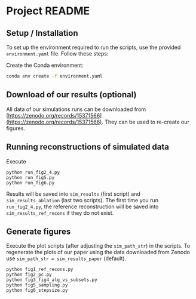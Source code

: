 # Project README

## Setup / Installation

To set up the environment required to run the scripts, use the provided `environment.yaml` file. Follow these steps:

 Create the Conda environment:
 ```bash
 conda env create -f environment.yaml
 ```

## Download of our results (optional)

All data of our simulations runs can be downloaded from [https://zenodo.org/records/15371566](https://zenodo.org/records/15371566).
They can be used to re-create our figures.


## Running reconstructions of simulated data 

Execute

```
python run_fig2_4.py
python run_fig5.py
python run_fig6.py
```

Results will be saved into `sim_results` (first script) and `sim_results_ablation` (last two scripts). 
The first time you run `run_fig2_4.py`, the reference reconstruction will be saved into
`sim_results_ref_recons` if they do not exist.

## Generate figures

Execute the plot scripts (after adjusting the `sim_path_str`) in the scripts.
To regenerate the plots of our paper using the data downloaded from Zenodo 
use `sim_path_str = sim_results_paper` (default).

```
python fig1_ref_recons.py
python fig2_pc.py
python fig3_fig4_alg_vs_subsets.py
python fig5_sampling.py
python fig6_stepsize.py
```